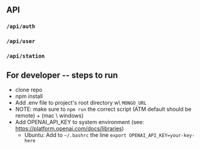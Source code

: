 ## API

### `/api/auth`

### `/api/user`

### `/api/station`

## For developer -- steps to run

- clone repo
- npm install
- Add .env file to project's root directory w\ `MONGO_URL`
- NOTE: make sure to `npm run` the correct script (ATM default should be remote) + (mac \ windows)
- Add OPENAI_API_KEY to system environment (see: https://platform.openai.com/docs/libraries)
  - Ubuntu: Add to `~/.bashrc` the line `export OPENAI_API_KEY=your-key-here`
